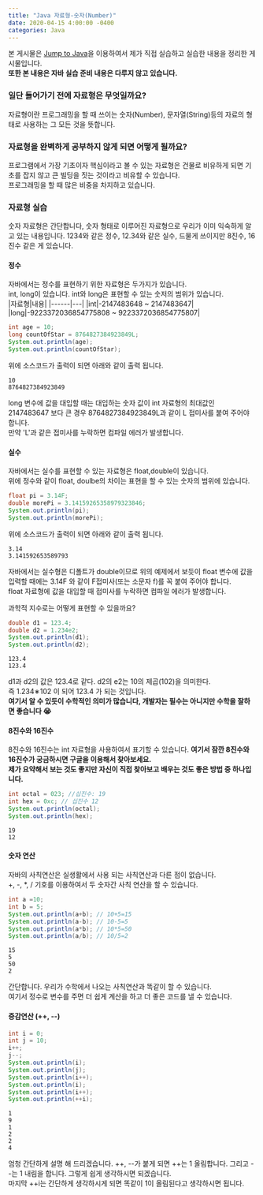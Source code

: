 ```yaml
---
title: "Java 자료형-숫자(Number)"
date: 2020-04-15 4:00:00 -0400
categories: Java
---
```

본 게시물은 [Jump to Java](https://wikidocs.net/book/31)을 이용하여서 제가 직접 실습하고 실습한 내용을 정리한 게시물입니다.  
**또한 본 내용은 자바 실습 준비 내용은 다루지 않고 있습니다.**

### 일단 들어가기 전에 **자료형**은 무엇일까요?  
자료형이란 프로그래밍을 할 때 쓰이는 숫자(Number), 문자열(String)등의 자료의 형태로 사용하는 그 모든 것을 뜻합니다.

### 자료형을 완벽하게 공부하지 않게 되면 어떻게 될까요?
프로그램에서 가장 기초이자 핵심이라고 볼 수 있는 자료형은 건물로 비유하게 되면 기초를 잡지 않고 큰 빌딩을 짓는 것이라고 비유할 수 있습니다.  
프로그래밍을 할 때 많은 비중을 차지하고 있습니다.  

### 자료형 실습
숫자 자료형은 간단합니다, 숫자 형태로 이루어진 자료형으로 우리가 이미 익숙하게 알고 있는 내용입니다. 1234와 같은 정수,  12.34와 같은 실수, 드물게 쓰이지만 8진수, 16진수 같은 게 있습니다.  

#### 정수 
자바에서는 정수를 표현하기 위한 자료형은 두가지가 있습니다.  
int, long이 있습니다. int와 long은 표현할 수 있는 숫저의 범위가 있습니다.  
|자료형|내용|
|------|---|
|int|-2147483648 ~ 2147483647|
|long|-9223372036854775808 ~ 9223372036854775807|
```java
int age = 10;
long countOfStar = 8764827384923849L;
System.out.println(age);
System.out.println(countOfStar);
```
위에 소스코드가 출력이 되면 아래와 같이 출력 됩니다.
```shell
10
8764827384923849
```
long 변수에 값을 대입할 때는 대입하는 숫자 값이 int 자료형의 최대값인 2147483647 보다 큰 경우 8764827384923849L과 같이 L 접미사를 붙여 주어야 합니다.  
만약 'L'과 같은 접미사를 누락하면 컴파일 에러가 발생합니다.
#### 실수
자바에서는 실수를 표현할 수 있는 자료형은 float,double이 있습니다.  
위에 정수와 같이 float, doulbe의 차이는 표현을 할 수 있는 숫자의 범위에 있습니다.  
```java
float pi = 3.14F;
double morePi = 3.14159265358979323846;
System.out.println(pi);
System.out.println(morePi);
```
위에 소스코드가 출력이 되면 아래와 같이 출력 됩니다.
```shell
3.14
3.141592653589793
```
자바에서는 실수형은 디폴트가 double이므로 위의 예제에서 보듯이 float 변수에 값을 입력할 때에는 3.14F 와 같이 F접미사(또는 소문자 f)를 꼭 붙여 주어야 합니다.  
float 자료형에 값을 대입할 때 접미사를 누락하면 컴파일 에러가 발생합니다.

과학적 지수로는 어떻게 표현할 수 있을까요?
```java
double d1 = 123.4;
double d2 = 1.234e2;
System.out.println(d1);
System.out.println(d2);
```
```shell
123.4
123.4
```
d1과 d2의 값은 123.4로 같다. d2의 e2는 10의 제곱(102)을 의미한다.  
즉 1.234∗102 이 되어 123.4 가 되는 것입니다.  
 **여기서 알 수 있듯이 수학적인 의미가 많습니다, 개발자는 필수는 아니지만 수학을 잘하면 좋습니다 😭**

#### 8진수와 16진수 
8진수와 16진수는 int 자료형을 사용하여서 표기할 수 있습니다.
**여기서 잠깐 8진수와 16진수가 궁금하시면 구글을 이용해서 찾아보세요.  
제가 요약해서 보는 것도 좋지만 자신이 직접 찾아보고 배우는 것도 좋은 방법 중 하나입니다.**
```java 
int octal = 023; //십진수: 19
int hex = 0xc; // 십진수 12
System.out.println(octal);
System.out.println(hex);
```
```shell
19
12
```
#### 숫자 연산
자바의 사칙연산은 실생활에서 사용 되는 사칙연산과 다른 점이 없습니다.  
+, -, *, / 기호를 이용하여서 두 숫자간 사칙 연산을 할 수 있습니다.
```java
int a =10;
int b = 5;
System.out.println(a+b); // 10+5=15
System.out.println(a-b); // 10-5=5
System.out.println(a*b); // 10*5=50
System.out.println(a/b); // 10/5=2
```
```shell
15
5
50
2
```
간단합니다. 우리가 수학에서 나오는 사칙연산과 똑같이 할 수 있습니다.  
여기서 정수로 변수를 주면 더 쉽게 계산을 하고 더 좋은 코드를 낼 수 있습니다.  

#### 증감연산 (++, --)
```java
int i = 0;
int j = 10;
i++;
j--;
System.out.println(i);
System.out.println(j);
System.out.println(i++);
System.out.println(i);
System.out.println(i++);
System.out.println(++i);
```
```shell
1
9
1
2
2
4
```
엄청 간단하게 설명 해 드리겠습니다. ++, --가 붙게 되면 ++는 1 올림합니다. 그리고 --는 1 내림을 합니다. 그렇게 쉽게 생각하시면 되겠습니다.  
마지막 ++i는 간단하게 생각하시게 되면 똑같이 1이 올림된다고 생각하시면 됩니다.